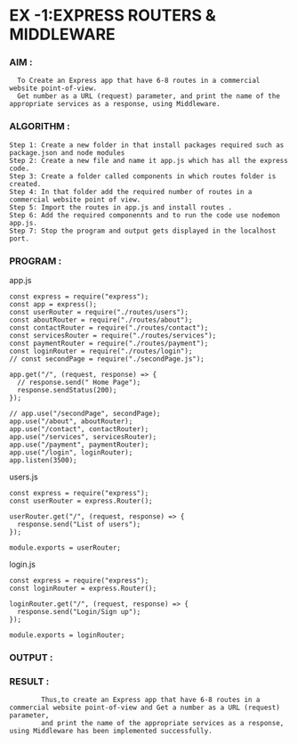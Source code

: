 # EX -1:EXPRESS ROUTERS & MIDDLEWARE

### AIM :
      To Create an Express app that have 6-8 routes in a commercial website point-of-view.
      Get number as a URL (request) parameter, and print the name of the appropriate services as a response, using Middleware.
### ALGORITHM :
    Step 1: Create a new folder in that install packages required such as package.json and node modules
    Step 2: Create a new file and name it app.js which has all the express code.
    Step 3: Create a folder called components in which routes folder is created.
    Step 4: In that folder add the required number of routes in a commercial website point of view.
    Step 5: Import the routes in app.js and install routes .
    Step 6: Add the required componennts and to run the code use nodemon app.js.
    Step 7: Stop the program and output gets displayed in the localhost port.
    
### PROGRAM :
 
   app.js
   
    const express = require("express");
    const app = express();
    const userRouter = require("./routes/users");
    const aboutRouter = require("./routes/about");
    const contactRouter = require("./routes/contact");
    const servicesRouter = require("./routes/services");
    const paymentRouter = require("./routes/payment");
    const loginRouter = require("./routes/login");
    // const secondPage = require("./secondPage.js");

    app.get("/", (request, response) => {
      // response.send(" Home Page");
      response.sendStatus(200);
    });

    // app.use("/secondPage", secondPage);
    app.use("/about", aboutRouter);
    app.use("/contact", contactRouter);
    app.use("/services", servicesRouter);
    app.use("/payment", paymentRouter);
    app.use("/login", loginRouter);
    app.listen(3500);

users.js

    const express = require("express");
    const userRouter = express.Router();

    userRouter.get("/", (request, response) => {
      response.send("List of users");
    });

    module.exports = userRouter;
    
login.js

    const express = require("express");
    const loginRouter = express.Router();

    loginRouter.get("/", (request, response) => {
      response.send("Login/Sign up");
    });

    module.exports = loginRouter;
    
 ### OUTPUT :
 
 ### RESULT :
            Thus,to create an Express app that have 6-8 routes in a commercial website point-of-view and Get a number as a URL (request) parameter,
            and print the name of the appropriate services as a response, using Middleware has been implemented successfully.

